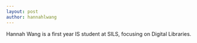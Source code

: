 ```yaml
---
layout: post
author: hannahlwang
---
```

Hannah Wang is a first year IS student at SILS, focusing on Digital Libraries.
